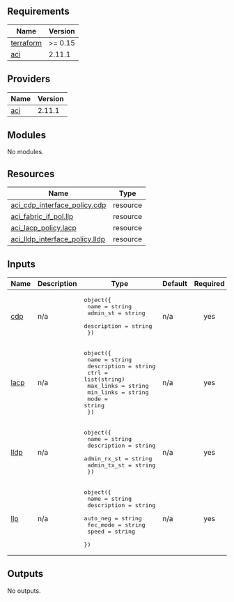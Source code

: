 ## Requirements

| Name | Version |
|------|---------|
| <a name="requirement_terraform"></a> [terraform](#requirement\_terraform) | >= 0.15 |
| <a name="requirement_aci"></a> [aci](#requirement\_aci) | 2.11.1 |

## Providers

| Name | Version |
|------|---------|
| <a name="provider_aci"></a> [aci](#provider\_aci) | 2.11.1 |

## Modules

No modules.

## Resources

| Name | Type |
|------|------|
| [aci_cdp_interface_policy.cdp](https://registry.terraform.io/providers/ciscodevnet/aci/2.11.1/docs/resources/cdp_interface_policy) | resource |
| [aci_fabric_if_pol.llp](https://registry.terraform.io/providers/ciscodevnet/aci/2.11.1/docs/resources/fabric_if_pol) | resource |
| [aci_lacp_policy.lacp](https://registry.terraform.io/providers/ciscodevnet/aci/2.11.1/docs/resources/lacp_policy) | resource |
| [aci_lldp_interface_policy.lldp](https://registry.terraform.io/providers/ciscodevnet/aci/2.11.1/docs/resources/lldp_interface_policy) | resource |

## Inputs

| Name | Description | Type | Default | Required |
|------|-------------|------|---------|:--------:|
| <a name="input_cdp"></a> [cdp](#input\_cdp) | n/a | <pre>object({<br>    name        = string<br>    admin_st    = string<br>    description = string<br>  })</pre> | n/a | yes |
| <a name="input_lacp"></a> [lacp](#input\_lacp) | n/a | <pre>object({<br>    name        = string<br>    description = string<br>    ctrl        = list(string)<br>    max_links   = string<br>    min_links   = string<br>    mode        = string<br>  })</pre> | n/a | yes |
| <a name="input_lldp"></a> [lldp](#input\_lldp) | n/a | <pre>object({<br>    name        = string<br>    description = string<br>    admin_rx_st = string<br>    admin_tx_st = string<br>  })</pre> | n/a | yes |
| <a name="input_llp"></a> [llp](#input\_llp) | n/a | <pre>object({<br>    name        = string<br>    description = string<br>    auto_neg    = string<br>    fec_mode    = string<br>    speed       = string<br>  })</pre> | n/a | yes |

## Outputs

No outputs.
